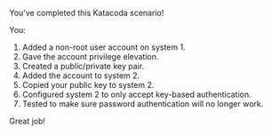 You've completed this Katacoda scenario!

You:

1. Added a non-root user account on system 1.
2. Gave the account privilege elevation.
3. Created a public/private key pair.
4. Added the account to system 2.
5. Copied your public key to system 2.
6. Configured system 2 to only accept key-based authentication.
7. Tested to make sure password authentication will no longer work.

Great job!
